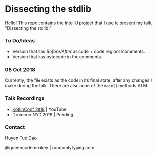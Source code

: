 # Dissecting the stdlib

Hello! This repo contains the IntelliJ project that I use to present my talk, "Dissecting the stdlib."

>

### To Do/Ideas
- Version that has *Before/After* as code + code regions/comments.
- Version that has bytecode in the comments.

### 08 Oct 2018
Currently, the file exists as the code in its final state, after any changes I make during the talk.
There are also none of the `main()` methods ATM.

### Talk Recordings
- [KotlinConf 2018](https://youtu.be/Fzt_9I733Yg) | YouTube
- Droidcon NYC 2018 | Pending

### Contact
Huyen Tue Dao

@queencodemonkey | randomlytyping.com
